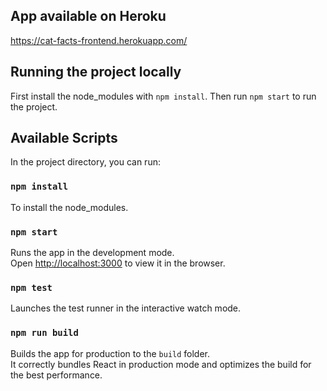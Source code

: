 ## App available on Heroku

https://cat-facts-frontend.herokuapp.com/

## Running the project locally

First install the node_modules with `npm install`. Then run `npm start` to run the project.

## Available Scripts

In the project directory, you can run:

### `npm install`

To install the node_modules.

### `npm start`

Runs the app in the development mode.<br />
Open [http://localhost:3000](http://localhost:3000) to view it in the browser.

### `npm test`

Launches the test runner in the interactive watch mode.<br />

### `npm run build`

Builds the app for production to the `build` folder.<br />
It correctly bundles React in production mode and optimizes the build for the best performance.
